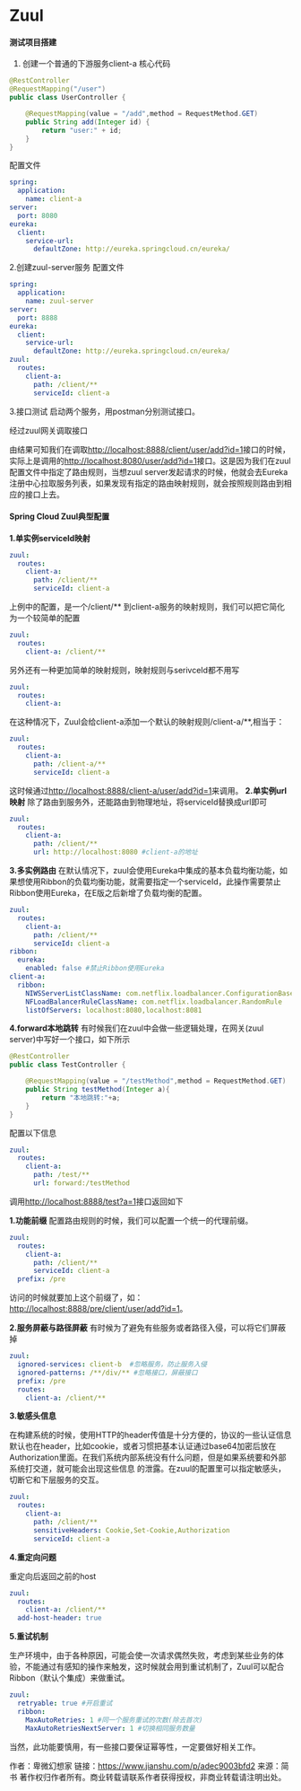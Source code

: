 # Zuul

#### 测试项目搭建

1. 创建一个普通的下游服务client-a
    核心代码

```java
@RestController
@RequestMapping("/user")
public class UserController {

    @RequestMapping(value = "/add",method = RequestMethod.GET)
    public String add(Integer id) {
        return "user:" + id;
    }
}
```

配置文件

```yaml
spring:
  application:
    name: client-a
server:
  port: 8080
eureka:
  client:
    service-url:
      defaultZone: http://eureka.springcloud.cn/eureka/
```

2.创建zuul-server服务
 配置文件

```yaml
spring:
  application:
    name: zuul-server
server:
  port: 8888
eureka:
  client:
    service-url:
      defaultZone: http://eureka.springcloud.cn/eureka/
zuul:
  routes:
    client-a:
      path: /client/**
      serviceId: client-a
```

3.接口测试
 启动两个服务，用postman分别测试接口。

 经过zuul网关调取接口

 由结果可知我们在调取[http://localhost:8888/client/user/add?id=1](https://links.jianshu.com/go?to=http%3A%2F%2Flocalhost%3A8888%2Fclient%2Fuser%2Fadd%3Fid%3D1)接口的时候，实际上是调用的[http://localhost:8080/user/add?id=1](https://links.jianshu.com/go?to=http%3A%2F%2Flocalhost%3A8080%2Fuser%2Fadd%3Fid%3D1)接口。这是因为我们在zuul配置文件中指定了路由规则，当想zuul server发起请求的时候，他就会去Eureka注册中心拉取服务列表，如果发现有指定的路由映射规则，就会按照规则路由到相应的接口上去。

#### Spring Cloud Zuul典型配置

**1.单实例serviceId映射**

```yaml
zuul:
  routes:
    client-a:
      path: /client/**
      serviceId: client-a
```

上例中的配置，是一个/client/** 到client-a服务的映射规则，我们可以把它简化为一个较简单的配置

```yaml
zuul:
  routes:
    client-a: /client/**
```

另外还有一种更加简单的映射规则，映射规则与serivceId都不用写

```yaml
zuul:
  routes:
    client-a:
```

在这种情况下，Zuul会给client-a添加一个默认的映射规则/client-a/**,相当于：

```yaml
zuul:
  routes:
    client-a:
      path: /client-a/**
      serviceId: client-a
```

这时候通过[http://localhost:8888/client-a/user/add?id=1](https://links.jianshu.com/go?to=http%3A%2F%2Flocalhost%3A8888%2Fclient-a%2Fuser%2Fadd%3Fid%3D1)来调用。
 **2.单实例url映射**
 除了路由到服务外，还能路由到物理地址，将serviceId替换成url即可

```yaml
zuul:
  routes:
    client-a:
      path: /client/**
      url: http://localhost:8080 #client-a的地址
```

**3.多实例路由**
 在默认情况下，zuul会使用Eureka中集成的基本负载均衡功能，如果想使用Ribbon的负载均衡功能，就需要指定一个serviceId，此操作需要禁止Ribbon使用Eureka，在E版之后新增了负载均衡的配置。



```yaml
zuul:
  routes:
    client-a:
      path: /client/**
      serviceId: client-a
ribbon:
  eureka:
    enabled: false #禁止Ribbon使用Eureka
client-a:
  ribbon:
    NIWSServerListClassName: com.netflix.loadbalancer.ConfigurationBasedServerList
    NFLoadBalancerRuleClassName: com.netflix.loadbalancer.RandomRule
    listOfServers: localhost:8080,localhost:8081
```

**4.forward本地跳转**
 有时候我们在zuul中会做一些逻辑处理，在网关(zuul server)中写好一个接口，如下所示

```java
@RestController
public class TestController {

    @RequestMapping(value = "/testMethod",method = RequestMethod.GET)
    public String testMethod(Integer a){
        return "本地跳转:"+a;
    }
}
```

配置以下信息

```yaml
zuul:
  routes:
    client-a:
      path: /test/**
      url: forward:/testMethod
```

调用[http://localhost:8888/test?a=1](https://links.jianshu.com/go?to=http%3A%2F%2Flocalhost%3A8888%2Ftest%3Fa%3D1)接口返回如下

**1.功能前缀**
 配置路由规则的时候，我们可以配置一个统一的代理前缀。

```yaml
zuul:
  routes:
    client-a:
      path: /client/**
      serviceId: client-a
  prefix: /pre
```

访问的时候就要加上这个前缀了，如：[http://localhost:8888/pre/client/user/add?id=1](https://links.jianshu.com/go?to=http%3A%2F%2Flocalhost%3A8888%2Fpre%2Fclient%2Fuser%2Fadd%3Fid%3D1)。

 **2.服务屏蔽与路径屏蔽**
 有时候为了避免有些服务或者路径入侵，可以将它们屏蔽掉

```yaml
zuul:
  ignored-services: client-b  #忽略服务，防止服务入侵
  ignored-patterns: /**/div/** #忽略接口，屏蔽接口
  prefix: /pre
  routes:
    client-a: /client/**
```

**3.敏感头信息**

在构建系统的时候，使用HTTP的header传值是十分方便的，协议的一些认证信息默认也在header，比如cookie，或者习惯把基本认证通过base64加密后放在Authorization里面。在我们系统内部系统没有什么问题，但是如果系统要和外部系统打交道，就可能会出现这些信息 的泄露。在zuul的配置里可以指定敏感头，切断它和下层服务的交互。



```yaml
zuul:
  routes:
    client-a:
      path: /client/**
      sensitiveHeaders: Cookie,Set-Cookie,Authorization
      serviceId: client-a
```

**4.重定向问题**

重定向后返回之前的host

```yaml
zuul:
  routes:
    client-a: /client/**
  add-host-header: true
```

**5.重试机制**

生产环境中，由于各种原因，可能会使一次请求偶然失败，考虑到某些业务的体验，不能通过有感知的操作来触发，这时候就会用到重试机制了，Zuul可以配合Ribbon（默认个集成）来做重试。

```yaml
zuul:
  retryable: true #开启重试
  ribbon:
    MaxAutoRetries: 1 #同一个服务重试的次数(除去首次)
    MaxAutoRetriesNextServer: 1 #切换相同服务数量
```

当然，此功能要慎用，有一些接口要保证幂等性，一定要做好相关工作。

作者：卑微幻想家
链接：https://www.jianshu.com/p/adec9003bfd2
来源：简书
著作权归作者所有。商业转载请联系作者获得授权，非商业转载请注明出处。

